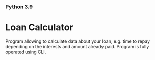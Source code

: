 ### Python 3.9

# Loan Calculator

Program allowing to calculate data about your loan, e.g. time to repay depending on the interests and amount already paid.
Program is fully operated using CLI. 
